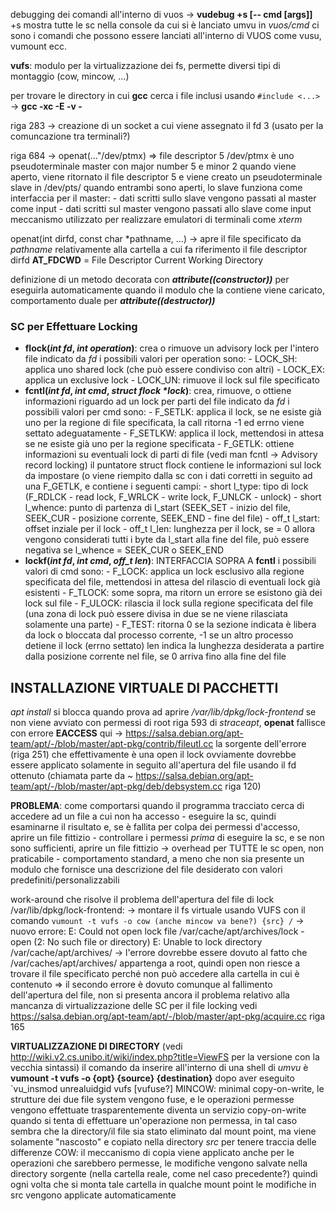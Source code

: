 debugging dei comandi all'interno di vuos -> **vudebug +s [-- cmd [args]]**
	+s mostra tutte le sc nella console da cui si è lanciato umvu
in _vuos/cmd_ ci sono i comandi che possono essere lanciati all'interno di VUOS come vusu, vumount ecc.

**vufs**: modulo per la virtualizzazione dei fs, permette diversi tipi di montaggio (cow, mincow, ...)

per trovare le directory in cui **gcc** cerca i file inclusi usando `#include <...>` -> **gcc -xc -E -v -**

riga 283 -> creazione di un socket a cui viene assegnato il fd 3 (usato per la comuncazione tra terminali?)

riga 684 -> openat(..."/dev/ptmx) => file descriptor 5
/dev/ptmx è uno pseudoterminale master con major number 5 e minor 2
quando viene aperto, viene ritornato il file descriptor 5 e viene creato un pseudoterminale slave in /dev/pts/
quando entrambi sono aperti, lo slave funziona come interfaccia per il master:
	- dati scritti sullo slave vengono passati al master come input
	- dati scritti sul master vengono passati allo slave come input
meccanismo utilizzato per realizzare emulatori di terminali come _xterm_

openat(int dirfd, const char \*pathname, ...) -> apre il file specificato da _pathname_ relativamente alla cartella
	a cui fa riferimento il file descriptor dirfd
**AT_FDCWD** = File Descriptor Current Working Directory

definizione di un metodo decorata con *__attribute((constructor))__* per eseguirla automaticamente quando il modulo
che la contiene viene caricato, comportamento duale per *__attribute((destructor))__*


### SC per Effettuare Locking
- **flock(_int fd_, _int operation_)**: crea o rimuove un advisory lock per l'intero file indicato da _fd_
	i possibili valori per operation sono:
		- LOCK_SH: applica uno shared lock (che può essere condiviso con altri)
		- LOCK_EX: applica un exclusive lock
		- LOCK_UN: rimuove il lock sul file specificato
- **fcntl(_int fd_, _int cmd_, _struct flock *lock_)**: crea, rimuove, o ottiene informazioni riguardo ad un lock
		per parti del file indicato da _fd_
	i possibili valori per cmd sono:
		- F_SETLK: applica il lock, se ne esiste già uno per la regione di file specificata, la call ritorna -1
			ed errno viene settato adeguatamente
		- F_SETLKW: applica il lock, mettendosi in attesa se ne esiste già uno per la regione specificata
		- F_GETLK: ottiene informazioni su eventuali lock di parti di file (vedi man fcntl -> Advisory record locking)
	il puntatore struct flock contiene le informazioni sul lock da impostare (o viene riempito dalla sc con i dati corretti
			in seguito ad una F_GETLK, e contiene i seguenti campi:
		- short l_type: tipo di lock (F_RDLCK - read lock, F_WRLCK - write lock, F_UNLCK - unlock)
		- short l_whence: punto di partenza di l_start (SEEK_SET - inizio del file, SEEK_CUR - posizione corrente, SEEK_END - fine del file)
		- off_t l_start: offset inziale per il lock
		- off_t l_len: lunghezza per il lock, se = 0 allora vengono considerati tutti i byte da l_start alla fine del file, può essere negativa se
			l_whence = SEEK_CUR o SEEK_END
- **lockf(_int fd_, _int cmd_, _off_t len_)**: INTERFACCIA SOPRA A **fcntl**
	i possibili valori di cmd sono:
		- F_LOCK: applica un lock esclusivo alla regione specificata del file, mettendosi in attesa del rilascio di eventuali lock già esistenti
		- F_TLOCK: some sopra, ma ritorn un errore se esistono già dei lock sul file
		- F_ULOCK: rilascia il lock sulla regione specificata del file (una zona di lock può essere divisa in due se ne viene rilasciata solamente una parte)
		- F_TEST: ritorna 0 se la sezione indicata è libera da lock o bloccata dal processo corrente, -1 se un altro processo detiene il lock (errno settato)
	len indica la lunghezza desiderata a partire dalla posizione corrente nel file, se 0 arriva fino alla fine del file


## INSTALLAZIONE VIRTUALE DI PACCHETTI
_apt install_ si blocca quando prova ad aprire _/var/lib/dpkg/lock-frontend_ se non viene avviato con permessi di root
riga 593 di _straceapt_, **openat** fallisce con errore **EACCESS**
qui -> https://salsa.debian.org/apt-team/apt/-/blob/master/apt-pkg/contrib/fileutl.cc la sorgente dell'errore (riga 251)
	che effettivamente è una open
il lock ovviamente dovrebbe essere applicato solamente in seguito all'apertura del file usando il fd ottenuto
(chiamata parte da ~ https://salsa.debian.org/apt-team/apt/-/blob/master/apt-pkg/deb/debsystem.cc riga 120)

**PROBLEMA**: come comportarsi quando il programma tracciato cerca di accedere ad un file a cui non ha accesso
	- eseguire la sc, quindi esaminarne il risultato e, se è fallita per colpa dei permessi d'accesso,
		aprire un file fittizio
	- controllare i permessi _prima_ di eseguire la sc, e se non sono sufficienti, aprire un file fittizio
		-> overhead per TUTTE le sc open, non praticabile
	- comportamento standard, a meno che non sia presente un modulo che fornisce una descrizione del file desiderato
		con valori predefiniti/personalizzabili

work-around che risolve il problema dell'apertura del file di lock /var/lib/dpkg/lock-frontend:
	-> montare il fs virtuale usando VUFS con il comando `vumount -t vufs -o cow (anche mincow va bene?) {src} /`
	-> nuovo errore:
		E: Could not open lock file /var/cache/apt/archives/lock - open (2: No such file or directory)
		E: Unable to lock directory /var/cache/apt/archives/
	-> l'errore dovrebbe essere dovuto al fatto che /var/caches/apt/archives/ appartenga a root, quindi open non riesce a trovare
		il file specificato perché non può accedere alla cartella in cui è contenuto
	=> il secondo errore è dovuto comunque al fallimento dell'apertura del file, non si presenta ancora il problema relativo alla
		mancanza di virtualizzazione delle SC per il file locking
	vedi https://salsa.debian.org/apt-team/apt/-/blob/master/apt-pkg/acquire.cc riga 165

**VIRTUALIZZAZIONE DI DIRECTORY** (vedi http://wiki.v2.cs.unibo.it/wiki/index.php?title=ViewFS per la versione con la vecchia sintassi)
il comando da inserire all'interno di una shell di _umvu_ è **vumount -t vufs -o {opt} {source} {destination}**
	dopo aver eseguito `vu_insmod unrealuidgid vufs [vufuse?]
	MINCOW: minimal copy-on-write, le strutture dei due file system vengono fuse, e le operazioni permesse vengono effettuate trasparentemente
		diventa un servizio copy-on-write quando si tenta di effettuare un'operazione non permessa, in tal caso sembra che la directory/il file
		sia stato eliminato dal mount point, ma viene solamente "nascosto" e copiato nella directory _src_ per tenere traccia delle differenze
	COW: il meccanismo di copia viene applicato anche per le operazioni che sarebbero permesse, le modifiche vengono salvate nella directory sorgente
		(nella cartella reale, come nel caso precedente?) quindi ogni volta che si monta tale cartella in qualche mount point le modifiche in src
		vengono applicate automaticamente
